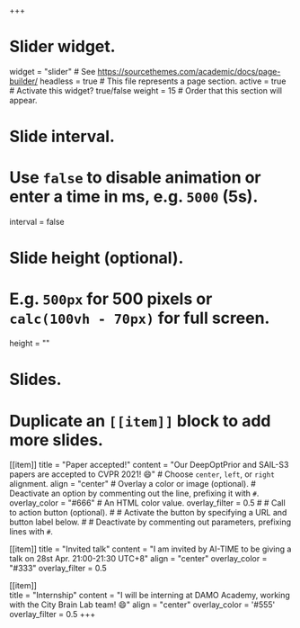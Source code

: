 +++
# Slider widget.
widget = "slider"  # See https://sourcethemes.com/academic/docs/page-builder/
headless = true  # This file represents a page section.
active = true  # Activate this widget? true/false
weight = 15  # Order that this section will appear.

# Slide interval.
# Use `false` to disable animation or enter a time in ms, e.g. `5000` (5s).
interval = false

# Slide height (optional).
# E.g. `500px` for 500 pixels or `calc(100vh - 70px)` for full screen.
height = ""

# Slides.
# Duplicate an `[[item]]` block to add more slides.
[[item]]
    title = "Paper accepted!"
    content = "Our DeepOptPrior and SAIL-S3 papers are accepted to CVPR 2021! :smile:"
    # Choose `center`, `left`, or `right` alignment.
    align = "center"
    # Overlay a color or image (optional).
    #   Deactivate an option by commenting out the line, prefixing it with `#`.
    overlay_color = "#666"  # An HTML color value.
    overlay_filter = 0.5
    # # Call to action button (optional).
    # #   Activate the button by specifying a URL and button label below.
    # #   Deactivate by commenting out parameters, prefixing lines with `#`.
    <!-- cta_label = "View DeepOptPrior preview"
    cta_url = "https://arxiv.org/pdf/2012.07241.pdf"
    cta_label = "View SAIL-S3 preview"
    cta_url = "https://arxiv.org/pdf/2012.07498.pdf" -->

[[item]]
    title = "Invited talk"
    content = "I am invited by AI-TIME to be giving a talk on 28st Apr. 21:00-21:30 UTC+8"
    align = "center"
    overlay_color = "#333"
    overlay_filter = 0.5

[[item]]  
    title = "Internship"
    content = "I will be interning at DAMO Academy, working with the City Brain Lab team! :smile:"
    align = "center"
    overlay_color = '#555'
    overlay_filter = 0.5
+++
